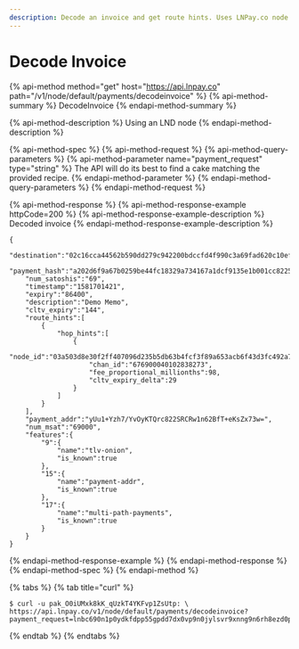 ```yaml
---
description: Decode an invoice and get route hints. Uses LNPay.co node
---
```


# Decode Invoice

{% api-method method="get" host="https://api.lnpay.co" path="/v1/node/default/payments/decodeinvoice" %}
{% api-method-summary %}
DecodeInvoice
{% endapi-method-summary %}

{% api-method-description %}
Using an LND node
{% endapi-method-description %}

{% api-method-spec %}
{% api-method-request %}
{% api-method-query-parameters %}
{% api-method-parameter name="payment\_request" type="string" %}
The API will do its best to find a cake matching the provided recipe.
{% endapi-method-parameter %}
{% endapi-method-query-parameters %}
{% endapi-method-request %}

{% api-method-response %}
{% api-method-response-example httpCode=200 %}
{% api-method-response-example-description %}
Decoded invoice
{% endapi-method-response-example-description %}

```
{
    "destination":"02c16cca44562b590dd279c942200bdccfd4f990c3a69fad620c10ef2f8228eaff",
    "payment_hash":"a202d6f9a67b0259be44fc18329a734167a1dcf9135e1b001cc8225d01be8f38",
    "num_satoshis":"69",
    "timestamp":"1581701421",
    "expiry":"86400",
    "description":"Demo Memo",
    "cltv_expiry":"144",
    "route_hints":[
        {
            "hop_hints":[
                {
                    "node_id":"03a503d8e30f2ff407096d235b5db63b4fcf3f89a653acb6f43d3fc492a7674019",
                    "chan_id":"676900040102838273",
                    "fee_proportional_millionths":98,
                    "cltv_expiry_delta":29
                }
            ]
        }
    ],
    "payment_addr":"yUu1+Yzh7/YvOyKTQrc822SRCRw1n62BfT+eKsZx73w=",
    "num_msat":"69000",
    "features":{
        "9":{
            "name":"tlv-onion",
            "is_known":true
        },
        "15":{
            "name":"payment-addr",
            "is_known":true
        },
        "17":{
            "name":"multi-path-payments",
            "is_known":true
        }
    }
}
```
{% endapi-method-response-example %}
{% endapi-method-response %}
{% endapi-method-spec %}
{% endapi-method %}

{% tabs %}
{% tab title="curl" %}
```text
$ curl -u pak_O0iUMxk8kK_qUzkT4YKFvp1ZsUtp: \
https://api.lnpay.co/v1/node/default/payments/decodeinvoice?payment_request=lnbc690n1p0ydkfdpp55gpdd7dx0vp9n0jylsvr9xnng9n6rh8ezd0pkqqueq396qd73uuqdq0g3jk6meqf4jk6mcxqyz5vqcqzyssp5e99mt7vvu8hlvtemy2f59deumdjfzzguxk06mqta870z43n3aa7qrzjqwjs8k8rpuhlgpcfd534khdk8d8u70uf5ef6edh585lufy48vaqpjzty65qqd3cqqyqqqqqqqqqqqcsqr59qy9qsqf5z5n29j64zdvyyp603k7y8w2tsvlv02jlh4tg6qan2mdxgd8xc4hc2sggkwpnekg0tnjstj2q3r7nhwqtdp4hua9vdnsgp8r8j25jspp0l69j
```
{% endtab %}
{% endtabs %}

